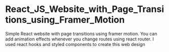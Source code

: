 # React_JS_Website_with_Page_Transitions_using_Framer_Motion
 Simple React website with page transitions using framer motion. You can add animation effects whenever you change routes using react router. I used react hooks and styled components to create this web design
